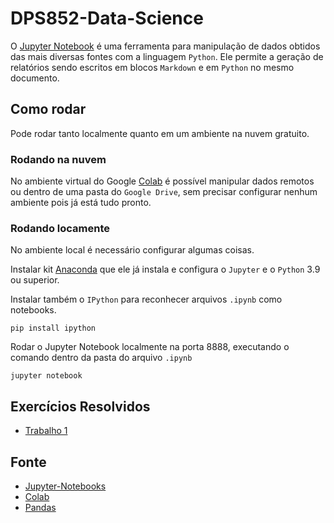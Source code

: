 # DPS852-Data-Science

O [Jupyter Notebook](https://jupyter.org/) é uma ferramenta para manipulação de dados obtidos das mais diversas fontes com a linguagem `Python`. Ele permite a geração de relatórios sendo escritos em blocos `Markdown` e em `Python` no mesmo documento.

## Como rodar

Pode rodar tanto localmente quanto em um ambiente na nuvem gratuito.

### Rodando na nuvem

No ambiente virtual do Google [Colab](https://colab.research.google.com/) é possível manipular dados remotos ou dentro de uma pasta do `Google Drive`, sem precisar configurar nenhum ambiente pois já está tudo pronto.

### Rodando locamente 

No ambiente local é necessário configurar algumas coisas. 

Instalar kit [Anaconda](https://docs.anaconda.com/anaconda/install/windows/) que ele já instala e configura o `Jupyter` e o `Python` 3.9 ou superior.

Instalar também o `IPython` para reconhecer arquivos `.ipynb` como notebooks.

    pip install ipython

Rodar o Jupyter Notebook localmente na porta 8888, executando o comando dentro da pasta do arquivo `.ipynb`

    jupyter notebook
    

## Exercícios Resolvidos

* [Trabalho 1](T1/TRABALHO/)

## Fonte

* [Jupyter-Notebooks](https://jupyter-notebook.readthedocs.io/en/latest/index.html)
* [Colab](https://colab.research.google.com/)
* [Pandas](https://pandas.pydata.org/docs/user_guide/index.html#user-guide)
